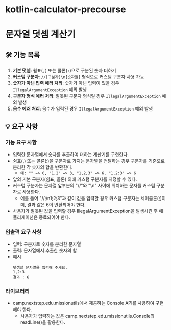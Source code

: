 # kotlin-calculator-precourse
# 문자열 덧셈 계산기

## 🛠️ 기능 목록
1. **기본 덧셈**: 쉼표(`,`) 또는 콜론(`:`)으로 구분된 숫자 더하기
2. **커스텀 구분자**: `//[구분자]\n[숫자들]` 형식으로 커스텀 구분자 사용 가능
3. **숫자가 아닌 입력 에러 처리**: 숫자가 아닌 입력이 있을 경우 `IllegalArgumentException` 예외 발생
4. **구분자 형식 에러 처리**: 잘못된 구분자 형식일 경우 `IllegalArgumentException` 예외 발생
5. **음수 에러 처리**: 음수가 입력된 경우 `IllegalArgumentException` 예외 발생

## 💡 요구 사항
### 기능 요구 사항
- 입력한 문자열에서 숫자를 추출하여 더하는 계산기를 구현한다.
- 쉼표(,) 또는 콜론(:)을 구분자로 가지는 문자열을 전달하는 경우 구분자를 기준으로 분리한 각 숫자의 합을 반환한다. 
  - `예: "" => 0, "1,2" => 3, "1,2,3" => 6, "1,2:3" => 6`
- 앞의 기본 구분자(쉼표, 콜론) 외에 커스텀 구분자를 지정할 수 있다. 
- 커스텀 구분자는 문자열 앞부분의 "//"와 "\n" 사이에 위치하는 문자를 커스텀 구분자로 사용한다.
  - 예를 들어 "//;\n1;2;3"과 같이 값을 입력할 경우 커스텀 구분자는 세미콜론(;)이며, 결과 값은 6이 반환되어야 한다.
- 사용자가 잘못된 값을 입력할 경우 IllegalArgumentException을 발생시킨 후 애플리케이션은 종료되어야 한다.

### 입출력 요구 사항
- 입력: 구분자로 숫자를 분리한 문자열
- 출력: 문자열에서 추출한 숫자의 합
- 예시
    ```
    덧셈할 문자열을 입력해 주세요.
    1,2:3
    결과 : 6
    ```

### 라이브러리
- camp.nextstep.edu.missionutils에서 제공하는 Console API를 사용하여 구현해야 한다.
  - 사용자가 입력하는 값은 camp.nextstep.edu.missionutils.Console의 readLine()을 활용한다.
